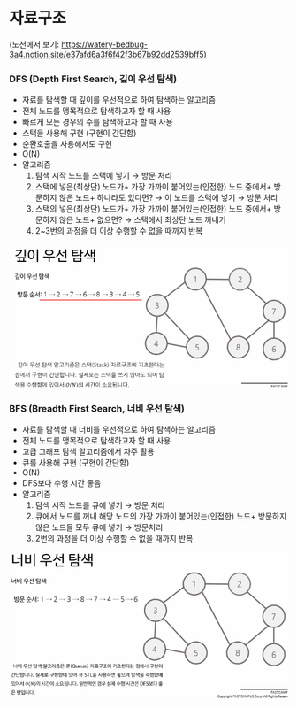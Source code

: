 # 자료구조

(노션에서 보기: https://watery-bedbug-3a4.notion.site/e37afd6a3f6f42f3b67b92dd2539bff5)

### DFS (Depth First Search, 깊이 우선 탐색)

- 자료를 탐색할 때 깊이를 우선적으로 하여 탐색하는 알고리즘
- 전체 노드를 맹목적으로 탐색하고자 할 때 사용
- 빠르게 모든 경우의 수를 탐색하고자 할 때 사용
- 스택을 사용해 구현 (구현이 간단함)
- 순환호출을 사용해서도 구현
- O(N)
- 알고리즘
    1. 탐색 시작 노드를 스택에 넣기 → 방문 처리
    2. 스택에 넣은(최상단) 노드가+
    가장 가까이 붙어있는(인접한) 노드 중에서+
    방문하지 않은 노드+
    하나라도 있다면? → 이 노드를 스택에 넣기 → 방문 처리
    3. 스택의 넣은(최상단) 노드가+
    가장 가까이 붙어있는(인접한) 노드 중에서+
    방문하지 않은 노드+
    없으면? → 스택에서 최상단 노드 꺼내기
    4. 2~3번의 과정을 더 이상 수행할 수 없을 때까지 반복

![Untitled](https://github.com/JiHyeong-Hong/note/blob/master/images/%EC%9E%90%EB%A3%8C%EA%B5%AC%EC%A1%B0/Untitled.png)


### BFS (Breadth First Search, 너비 우선 탐색)

- 자료를 탐색할 때 너비를 우선적으로 하여 탐색하는 알고리즘
- 전체 노드를 맹목적으로 탐색하고자 할 때 사용
- 고급 그래프 탐색 알고리즘에서 자주 활용
- 큐를 사용해 구현 (구현이 간단함)
- O(N)
- DFS보다 수행 시간 좋음
- 알고리즘
    1. 탐색 시작 노드를 큐에 넣기 → 방문 처리
    2. 큐에서 노드를 꺼내 해당 노드의 
    가장 가까이 붙어있는(인접한) 노드+
    방문하지 않은 노드들 모두 큐에 넣기 → 방문처리
    3. 2번의 과정을 더 이상 수행할 수 없을 때까지 반복

![Untitled](https://github.com/JiHyeong-Hong/note/blob/master/images/%EC%9E%90%EB%A3%8C%EA%B5%AC%EC%A1%B0/Untitled%201.png)
